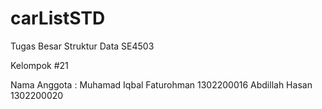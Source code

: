 # carListSTD
Tugas Besar Struktur Data SE4503 

Kelompok #21

Nama Anggota :
Muhamad Iqbal Faturohman
1302200016
Abdillah Hasan
1302200020

